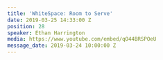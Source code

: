 ```yaml
---
title: 'WhiteSpace: Room to Serve'
date: 2019-03-25 14:33:00 Z
position: 28
speaker: Ethan Harrington
media: https://www.youtube.com/embed/qO44BRSPOeU
message_date: 2019-03-24 10:00:00 Z
---
```



